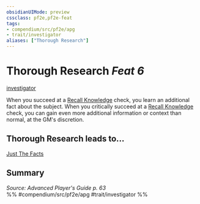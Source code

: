 ```yaml
---
obsidianUIMode: preview
cssclass: pf2e,pf2e-feat
tags:
- compendium/src/pf2e/apg
- trait/investigator
aliases: ["Thorough Research"]
---
```

# Thorough Research  *Feat 6*  
[investigator](rules/traits/investigator-apg.md)  


When you succeed at a [Recall Knowledge](rules/actions/recall-knowledge.md) check, you learn an additional fact about the subject. When you critically succeed at a [Recall Knowledge](rules/actions/recall-knowledge.md) check, you can gain even more additional information or context than normal, at the GM's discretion.

## Thorough Research leads to...

[Just The Facts](compendium/feats/just-the-facts-apg.md)

## Summary

*Source: Advanced Player's Guide p. 63*  
%% #compendium/src/pf2e/apg #trait/investigator %%